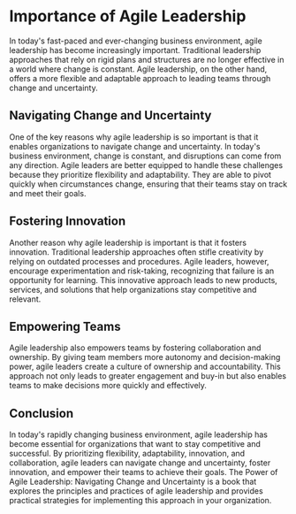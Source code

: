 Importance of Agile Leadership
=======================================================

In today's fast-paced and ever-changing business environment, agile leadership has become increasingly important. Traditional leadership approaches that rely on rigid plans and structures are no longer effective in a world where change is constant. Agile leadership, on the other hand, offers a more flexible and adaptable approach to leading teams through change and uncertainty.

Navigating Change and Uncertainty
---------------------------------

One of the key reasons why agile leadership is so important is that it enables organizations to navigate change and uncertainty. In today's business environment, change is constant, and disruptions can come from any direction. Agile leaders are better equipped to handle these challenges because they prioritize flexibility and adaptability. They are able to pivot quickly when circumstances change, ensuring that their teams stay on track and meet their goals.

Fostering Innovation
--------------------

Another reason why agile leadership is important is that it fosters innovation. Traditional leadership approaches often stifle creativity by relying on outdated processes and procedures. Agile leaders, however, encourage experimentation and risk-taking, recognizing that failure is an opportunity for learning. This innovative approach leads to new products, services, and solutions that help organizations stay competitive and relevant.

Empowering Teams
----------------

Agile leadership also empowers teams by fostering collaboration and ownership. By giving team members more autonomy and decision-making power, agile leaders create a culture of ownership and accountability. This approach not only leads to greater engagement and buy-in but also enables teams to make decisions more quickly and effectively.

Conclusion
----------

In today's rapidly changing business environment, agile leadership has become essential for organizations that want to stay competitive and successful. By prioritizing flexibility, adaptability, innovation, and collaboration, agile leaders can navigate change and uncertainty, foster innovation, and empower their teams to achieve their goals. The Power of Agile Leadership: Navigating Change and Uncertainty is a book that explores the principles and practices of agile leadership and provides practical strategies for implementing this approach in your organization.
